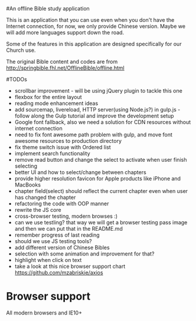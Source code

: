 #An offline Bible study application

This is an application that you can use even when you don't have the Internet connection, for now, we only provide Chinese version. Maybe we will add more languages support down the road.

Some of the features in this application are designed specifically for our Church use.

The original Bible content and codes are from http://springbible.fhl.net/OfflineBible/offline.html


#TODOs
- scrollbar improvement - will be using jQuery plugin to tackle this one
- flexbox for the entire layout
- reading mode enhancement ideas
- add sourcemap, livereload, HTTP server(using Node.js?) in gulp.js - follow along the Gulp tutorial and improve the development setup
- Google font fallback, also we need a solution for CDN resources without internet connection
- need to fix font awesome path problem with gulp, and move font awesome resources to production directory
- fix theme switch issue with Ordered list
- implement search functionality
- remove read button and change the select to activate when user finish selecting
- better UI and how to select/change between chapters
- provide higher resolution favicon for Apple products like iPhone and MacBooks
- chapter field(select) should reflect the current chapter even when user has changed the chapter
- refactoring the code with OOP manner
- rewrite the JS core
- cross-browser testing, modern browses :)
- can we use testling? that way we will get a browser testing pass image and then we can put that in the README.md
- remember progress of last reading
- should we use JS testing tools?
- add different version of Chinese Bibles
- selection with some animation and improvement for that?
- highlight when click on text
- take a look at this nice browser support chart https://github.com/mzabriskie/axios

# Browser support
All modern browsers and IE10+
